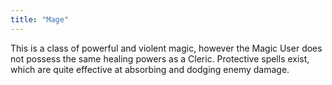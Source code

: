 ```yaml
---
title: "Mage"
---
```


This is a class of powerful and violent magic, however the Magic User
does not possess the same healing powers as a Cleric. Protective spells
exist, which are quite effective at absorbing and dodging enemy damage.